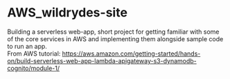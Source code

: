 # AWS_wildrydes-site
Building a serverless web-app, short project for getting familiar with some of the core services in AWS and implementing them alongside sample code to run an app.  
From AWS tutorial: https://aws.amazon.com/getting-started/hands-on/build-serverless-web-app-lambda-apigateway-s3-dynamodb-cognito/module-1/
